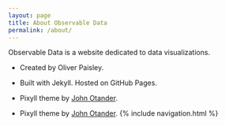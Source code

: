 ```yaml
---
layout: page
title: About Observable Data
permalink: /about/
---
```


Observable Data is a website dedicated to data visualizations.

* Created by Oliver Paisley. <font size="5"><a class="fa fa-twitter" href="https://twitter.com/4lpine"></a></font>
* Built with Jekyll. Hosted on GitHub Pages.
* Pixyll theme by [John Otander](http://johnotander.com). <font size="5"><a class="fa fa-twitter" href="https://twitter.com/4lpine"></a></font>

* Pixyll theme by [John Otander](http://johnotander.com). <html>{% include navigation.html %}</html>
